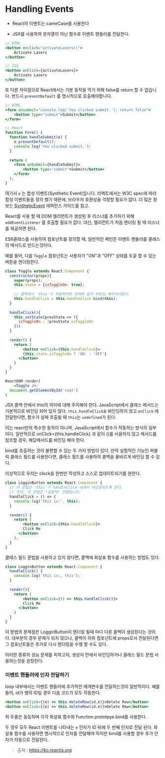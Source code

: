 # Handling Events

* React의 이벤트는 cameCase를 사용한다

* JSX를 사용하여 문자열이 아닌 함수로 이벤트 핸들러를 전달한다.

  

```jsx
// HTML
<button onclick="activateLasers()">
	Activate Lasers
</button>

// JSX
<button onClick={activateLasers}>
	Activate Lasers
</button>
```



또 다른 차이점으로 React에서는 기본 동작을 막기 위해 false를 return 할 수 없습니다. 반드시 `preventDefault` 를 명시적으로 호출해야합니다. 

```jsx
// HTML
<form onsubmit="console.log('You clicked submit.'); return false">
	<button type="submit">Submit</button>
</form>

// React
function Form() {
  function handleSubmit(e) {
    e.preventDefault();
    console.log('You clicked submit.');
  }
  
  return (
  	<form onSubmit={handleSubmit}>
    	<button type="submit">Submit</button>
    </form>
  );
}
```

여기서 `e` 는 합성 이벤트(Synthetic Event)입니다. 리액트에서는 W3C spec에 따라 합성 이벤트들을 정의 했기 때문에, 브라우저 호환성을 걱정할 필요가 없다. 더 많은 정보는 [SyntheticEvent](https://reactjs-kr.firebaseapp.com/docs/events.html) 레퍼런스 가이드를 참고.



React를 사용 할 때 DOM 엘리먼트가 생성된 후 리스너를 추가하기 위해 `addEventListener` 를 호출할 필요가 없다. 대신, 엘리먼트가 처음 렌더링 될 때 리스너를 제공하면 된다.



ES6클래스를 사용하여 컴포넌트를 정의할 때, 일반적인 패턴은 이벤트 핸들러를 클래스의 메서드로 만드는것이다.

예를 들어, 다음 `Toggle` 컴포넌트는 사용자가 "ON"과 "OFF" 상태를 토글 할 수 있는 버튼을 렌더링한다.



```jsx
class Toggle extends React.Component {
  constructor(props){
    super(props);
    this.state = {isToggleOn: true};
    
    // 콜백에서 'this'가 작동하려면 아래와 같이 바인딩 해주어야한다.
    this.handleClick = this.handleClick.bind(this);
  }
  
  handleClick(){
    this.setState(prevState => ({
      isToggleOn : !prevState.isToggleOn
    }))
  }
  
  render() {
    return (
    	<button onClick={this.handleClick}>
      	{this.state.isToggleOn ? 'ON' : 'OFF'}
      </button>
    )
  }
}

ReactDOM.render(
	<Toggle />,
  document.getElementById('root')
)
```

JSX 콜백 안에서 this의 의미에 대해 주의해야 한다. JavaScript에서 클래스 메서드는 기본적으로 바인딩 되어 있지 않다. `this.handleClick을` 바인딩하지 않고 `onClick` 에 전달한다면, 함수가 실제 호출될 때 `this`는 `undefined`가 된다.



이는 react만의 특수한 동작이 아니며, JavaScript에서 함수가 작동하는 방식의 일부이다. 일반적으로 onClick={this.handleClick} 과 같이 ()를 사용하지 않고 메서드를 참조할 경우, 해당메서드를 바인딩 해야 한다.



bind를 호출하는 것이 불편할 수 있는 두 가지 방법이 있다. 만약 실험적인 기능인 퍼블릭 클래스 필드를 사용한다면, 클래스 필드를 사용하여 콜백을 올바르게 바인딩 할 수 있다.





이상적으로 우리는 clock을 한번만 작성하고 스스로 업데이트되기를 원한다.

```jsx
class LogginButton extends React.Component {
  // 이 문법은 'this'가 handleClick 내에서 바인딩되도록 한다.
  // 주의: 이 문법은 *실험적* 문법입니다.
  handleClick = () => {
    console.log('this is:', this);
  }
  
  render() {
    return (
    	<button onClick={this.handleClick}>
      	Click Me
      </button>
    );
  }
}
```



클래스 필드 문법을 사용하고 있지 않다면, 콜백에 화살표 함수를 사용하는 방법도 있다.

```jsx
class LogginButton extends React.Component {
  handleClick() {
    console.log('this is:, this');
  }
  
  render(){
    return (
    	<button onClick={() => this.handleClick()}>
      	Click Me
      </button>
    )
  }
}
```

이 문법의 문제점은 LogginButton이 렌더링 될때 마다 다른 콜백이 생성된다는 것이다. 대부분의 경우 문제가 되지 않으나, 콜백이 하위 컴포넌트에 props로서 전달된다면 그 컴포넌트들은 추가로 다시 렌더링을 수행 할 수도 있다.

이러한 종류의 성능 문제를 피하고자, 생성자 안에서 바인딩하거나 클래스 필드 문법 사용하는것을 권장한다.



### 이벤트 핸들러에 인자 전달하기

loop 내부에서는 이벤트 핸들러에 추가적인 매개변수를 전달하는것이 일반적이다. 예를 들어, id가 행의 ID일 경우 다음 코드가 모두 작동한다.

```jsx
<button onClick={(e) => this.deleteRow(id,e)}>Delete Row</button>
<button onClick={(e) => this.deleteRow(id,e)}>Delete Row</button>
```

위 두줄은 동등하며 각각 화살표 함수와 Function.prototpye.bind를 사용한다.



두 경우 모두 React 이벤트를 나타내는 `e` 인자가 ID 뒤에 두 번째 인자로 전달 된다. 화살표 함수를 사용하면 명시적으로 인자를 전달해야 하지만 bind를 사용할 경우 추가 인자가 자동으로 전달된다.



> 출처 : *https://ko.reactjs.org*

